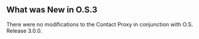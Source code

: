 
## What was New in O.S.3

There were no modifications to the Contact Proxy in conjunction with O.S. Release 3.0.0.